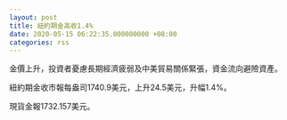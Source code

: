 ```yaml
---
layout: post
title: 紐約期金高收1.4%
date: 2020-05-15 06:22:35.000000000 +08:00
categories: rss
---
```


金價上升，投資者憂慮長期經濟疲弱及中美貿易關係緊張，資金流向避險資產。

紐約期金收市報每盎司1740.9美元，上升24.5美元，升幅1.4%。

現貨金報1732.157美元。
